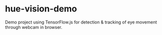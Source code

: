 # hue-vision-demo
Demo project using TensorFlow.js for detection &amp; tracking of eye movement through webcam in browser.

